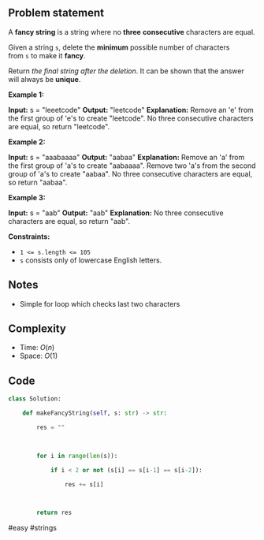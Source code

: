## Problem statement

A **fancy string** is a string where no **three** **consecutive** characters are equal.

Given a string `s`, delete the **minimum** possible number of characters from `s` to make it **fancy**.

Return _the final string after the deletion_. It can be shown that the answer will always be **unique**.

**Example 1:**

**Input:** s = "leeetcode"
**Output:** "leetcode"
**Explanation:**
Remove an 'e' from the first group of 'e's to create "leetcode".
No three consecutive characters are equal, so return "leetcode".

**Example 2:**

**Input:** s = "aaabaaaa"
**Output:** "aabaa"
**Explanation:**
Remove an 'a' from the first group of 'a's to create "aabaaaa".
Remove two 'a's from the second group of 'a's to create "aabaa".
No three consecutive characters are equal, so return "aabaa".

**Example 3:**

**Input:** s = "aab"
**Output:** "aab"
**Explanation:** No three consecutive characters are equal, so return "aab".

**Constraints:**

- `1 <= s.length <= 105`
- `s` consists only of lowercase English letters.
## Notes

- Simple for loop which checks last two characters
## Complexity

- Time: $O(n)$
- Space: $O(1)$
## Code

```python
class Solution:

    def makeFancyString(self, s: str) -> str:

        res = ""

  

        for i in range(len(s)):

            if i < 2 or not (s[i] == s[i-1] == s[i-2]):

                res += s[i]

  

        return res
```

#easy 
#strings